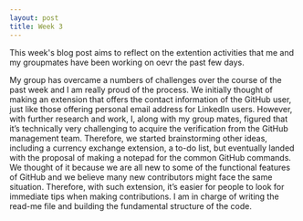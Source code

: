 ```yaml
---
layout: post
title: Week 3
---
```


This week's blog post aims to reflect on the extention activities that me and my groupmates have been working on oevr the past few days.

My group has overcame a numbers of challenges over the course of the past week and I am really proud of the process. We initially thought of making an extension that offers the contact information of the GitHub user, just like those offering personal email address for LinkedIn users. However, with further research and work, I, along with my group mates, figured that it’s technically very challenging to acquire the verification from the GitHub management team. Therefore, we started brainstorming other ideas, including a currency exchange extension, a to-do list, but eventually landed with the proposal of making a notepad for the common GitHub commands. We thought of it because we are all new to some of the functional features of GitHub and we believe many new contributors might face the same situation. Therefore, with such extension, it’s easier for people to look for immediate tips when making contributions. I am in charge of writing the read-me file and building the fundamental structure of the code. 
